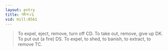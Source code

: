 ```yaml
---
layout: entry
title: འཇིལ་√1
vid: Hill:0561
---
```

> To expel, eject, remove, turn off CD. To take out, remove, give up DK. To put out (a fire) DS. To expel, to shed, to banish, to extract, to remove TC.
